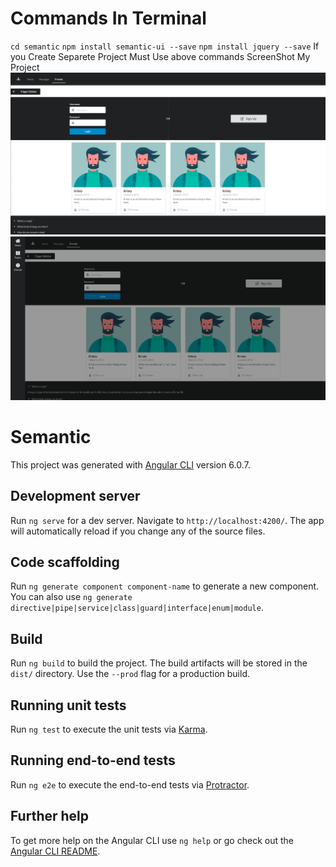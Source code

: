 # Commands In Terminal
  `cd semantic`
  `npm install semantic-ui --save`
  `npm install jquery --save`
  If you Create Separete Project Must Use above commands
ScreenShot My Project
![alt text](https://github.com/SUDOARSDEV/Semantic-UI/blob/master/src/assets/s1.png)
![alt text](https://github.com/SUDOARSDEV/Semantic-UI/blob/master/src/assets/s2.png)

# Semantic

This project was generated with [Angular CLI](https://github.com/angular/angular-cli) version 6.0.7.

## Development server

Run `ng serve` for a dev server. Navigate to `http://localhost:4200/`. The app will automatically reload if you change any of the source files.

## Code scaffolding

Run `ng generate component component-name` to generate a new component. You can also use `ng generate directive|pipe|service|class|guard|interface|enum|module`.

## Build

Run `ng build` to build the project. The build artifacts will be stored in the `dist/` directory. Use the `--prod` flag for a production build.

## Running unit tests

Run `ng test` to execute the unit tests via [Karma](https://karma-runner.github.io).

## Running end-to-end tests

Run `ng e2e` to execute the end-to-end tests via [Protractor](http://www.protractortest.org/).

## Further help

To get more help on the Angular CLI use `ng help` or go check out the [Angular CLI README](https://github.com/angular/angular-cli/blob/master/README.md).
